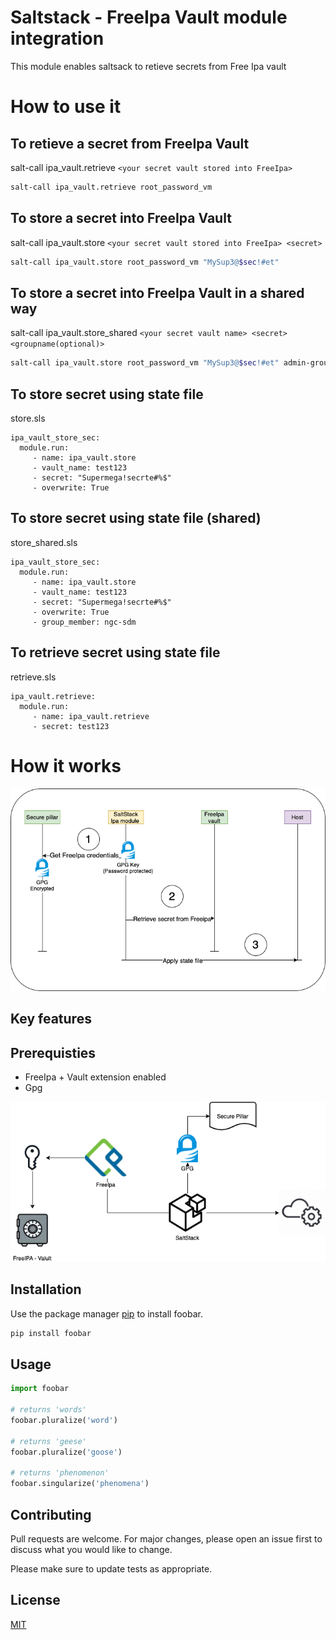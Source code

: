 
# Saltstack - FreeIpa Vault module integration
This module enables saltsack to retieve secrets from Free Ipa vault

# How to use it

## To retieve a secret from FreeIpa Vault
salt-call ipa_vault.retrieve  `<your secret vault stored into FreeIpa>`
```bash 
salt-call ipa_vault.retrieve root_password_vm
```

## To store a secret into FreeIpa Vault

salt-call ipa_vault.store  `<your secret vault stored into FreeIpa> <secret>`
```bash 
salt-call ipa_vault.store root_password_vm "MySup3@$sec!#et"
```

## To store a secret into FreeIpa Vault in a shared way

salt-call ipa_vault.store_shared  `<your secret vault name> <secret> <groupname(optional)>`
```bash 
salt-call ipa_vault.store root_password_vm "MySup3@$sec!#et" admin-group
```
## To store secret using state file 
store.sls
```
ipa_vault_store_sec:
  module.run:
     - name: ipa_vault.store
     - vault_name: test123
     - secret: "Supermega!secrte#%$"
     - overwrite: True
```
## To store secret using state file (shared) 
store_shared.sls
```
ipa_vault_store_sec:
  module.run:
     - name: ipa_vault.store
     - vault_name: test123
     - secret: "Supermega!secrte#%$"
     - overwrite: True
     - group_member: ngc-sdm
```
## To retrieve secret using state file 
retrieve.sls
```
ipa_vault.retrieve:
  module.run:
     - name: ipa_vault.retrieve
     - secret: test123
```


# How it works
![alt text](https://github.com/ottacom/saltstack_ipa_vault/blob/main/doc/Workflow.drawio.png)


## Key features

## Prerequisties
- FreeIpa + Vault extension enabled
- Gpg  

![alt text](https://github.com/ottacom/saltstack_ipa_vault/blob/main/doc/saltstack_ipa_valt.drawio.png)






## Installation

Use the package manager [pip](https://pip.pypa.io/en/stable/) to install foobar.

```bash
pip install foobar
```

## Usage

```python
import foobar

# returns 'words'
foobar.pluralize('word')

# returns 'geese'
foobar.pluralize('goose')

# returns 'phenomenon'
foobar.singularize('phenomena')
```

## Contributing
Pull requests are welcome. For major changes, please open an issue first to discuss what you would like to change.

Please make sure to update tests as appropriate.

## License
[MIT](https://choosealicense.com/licenses/mit/)
